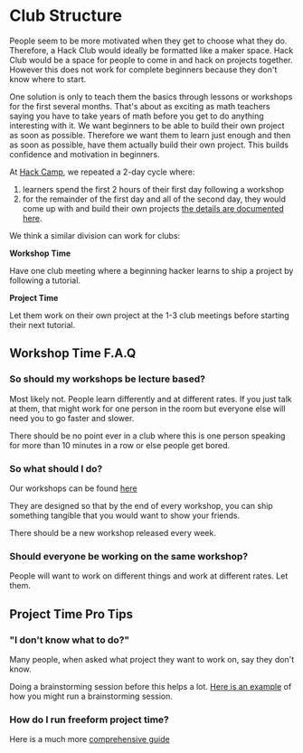 # Club Structure

People seem to be more motivated when they get to choose what they do.
Therefore, a Hack Club would ideally be formatted like a maker space. Hack Club
would be a space for people to come in and hack on projects together. However
this does not work for complete beginners because they don't know where to
start.

One solution is only to teach them the basics through lessons or workshops for
the first several months. That's about as exciting as math teachers saying you
have to take years of math before you get to do anything interesting with it. We
want beginners to be able to build their own project as soon as possible.
Therefore we want them to learn just enough and then as soon as possible, have
them actually build their own project. This builds confidence and motivation in
beginners.

At [Hack Camp](https://camp.hackedu.us/), we repeated a 2-day cycle where:

1. learners spend the first 2 hours of their first day following a workshop
2. for the remainder of the first day and all of the second day, they would
   come up with and build their own projects [the details are documented here](https://github.com/hackedu/hack-camp/blob/master/cohort_4/playbook/SCHEDULE.md).

We think a similar division can work for clubs:

**Workshop Time**

Have one club meeting where a beginning hacker learns to ship a project by
following a tutorial.

**Project Time**

Let them work on their own project at the 1-3 club meetings before starting
their next tutorial.

## Workshop Time F.A.Q

### So should my workshops be lecture based?

Most likely not. People learn differently and at different rates. If you just
talk at them, that might work for one person in the room but everyone else will
need you to go faster and slower.

There should be no point ever in a club where this is one person speaking for
more than 10 minutes in a row or else people get bored.

### So what should I do?

Our workshops can be found
[here](https://github.com/hackedu/hackedu/tree/master/playbook/workshops)

They are designed so that by the end of every workshop, you can ship something
tangible that you would want to show your friends.

There should be a new workshop released every week.

### Should everyone be working on the same workshop?

People will want to work on different things and work at different rates.
Let them.

## Project Time Pro Tips

### "I don't know what to do?"

Many people, when asked what project they want to work on, say they don't know.

Doing a brainstorming session before this helps a lot.
[Here is an example](https://github.com/hackedu/hack-camp/blob/master/cohort_4/playbook/ACTIVITIES.md#running-a-brainstorm-session)
of how you might run a brainstorming session.

### How do I run freeform project time?

Here is a much more
[comprehensive guide](https://github.com/hackedu/hack-camp/blob/master/cohort_4/playbook/ACTIVITIES.md#freeform-projects)
